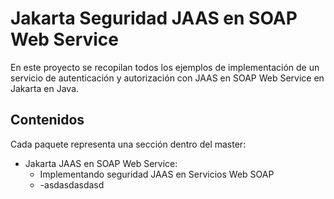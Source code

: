 # Jakarta Seguridad JAAS en SOAP Web Service 

En este proyecto se recopilan todos los ejemplos de implementación de un servicio de autenticación y autorización con JAAS en SOAP Web Service en Jakarta en Java.

## Contenidos

Cada paquete representa una sección dentro del master:

- Jakarta JAAS en SOAP Web Service:
  - Implementando seguridad JAAS en Servicios Web SOAP
  - -asdasdasdasd
